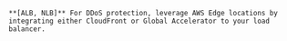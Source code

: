     **[ALB, NLB]** For DDoS protection, leverage AWS Edge locations by integrating either CloudFront or Global Accelerator to your load balancer.